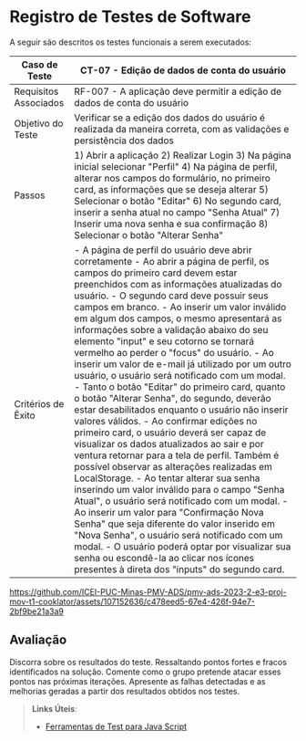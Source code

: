 # Registro de Testes de Software

A seguir são descritos os testes funcionais a serem executados:

| Caso de Teste | CT-07 - Edição de dados de conta do usuário |
|---------------|--------------------------|
| Requisitos Associados | RF-007 - A aplicação deve permitir a edição de dados de conta do usuário |
| Objetivo do Teste | Verificar se a edição dos dados do usuário é realizada da maneira correta, com as validações e persistência dos dados |
| Passos | 1) Abrir a aplicação 2) Realizar Login 3) Na página inicial selecionar "Perfil" 4) Na página de perfil, alterar nos campos do formulário, no primeiro card, as informações que se deseja alterar 5) Selecionar o botão "Editar" 6) No segundo card, inserir a senha atual no campo "Senha Atual" 7) Inserir uma nova senha e sua confirmação 8) Selecionar o botão "Alterar Senha" |
| Critérios de Êxito | - A página de perfil do usuário deve abrir corretamente - Ao abrir a página de perfil, os campos do primeiro card devem estar preenchidos com as informações atualizadas do usuário. - O segundo card deve possuir seus campos em branco. - Ao inserir um valor inválido em algum dos campos, o mesmo apresentará as informações sobre a validação abaixo do seu elemento "input" e seu cotorno se tornará vermelho ao perder o "focus" do usuário. - Ao inserir um valor de e-mail já utilizado por um outro usuário, o usuário será notificado com um modal. - Tanto o botão "Editar" do primeiro card, quanto o botão "Alterar Senha", do segundo, deverão estar desabilitados enquanto o usuário não inserir valores válidos. - Ao confirmar edições no primeiro card, o usuário deverá ser capaz de visualizar os dados atualizados ao sair e por ventura retornar para a tela de perfil. Também é possível observar as alterações realizadas em LocalStorage. - Ao tentar alterar sua senha inserindo um valor inválido para o campo "Senha Atual", o usuário será notificado com um modal. - Ao inserir um valor para "Confirmação Nova Senha" que seja diferente do valor inserido em "Nova Senha", o usuário será notificado com um modal. - O usuário poderá optar por visualizar sua senha ou escondê-la ao clicar nos ícones presentes à direta dos "inputs" do segundo card.

https://github.com/ICEI-PUC-Minas-PMV-ADS/pmv-ads-2023-2-e3-proj-mov-t1-cooklator/assets/107152636/c478eed5-67e4-426f-94e7-2bf9be21a3a9

## Avaliação

Discorra sobre os resultados do teste. Ressaltando pontos fortes e fracos identificados na solução. Comente como o grupo pretende atacar esses pontos nas próximas iterações. Apresente as falhas detectadas e as melhorias geradas a partir dos resultados obtidos nos testes.

> **Links Úteis**:
> - [Ferramentas de Test para Java Script](https://geekflare.com/javascript-unit-testing/)
